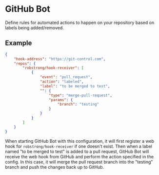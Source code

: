 # GitHub Bot

Define rules for automated actions to happen on your repository based on labels being added/removed.

## Example
```json
{
    "hook-address": "https://git-control.com",
    "repos": {
        "robstrong/hook-receiver": [
            {
                "event": "pull_request",
                "action": "labeled",
                "label": "to be merged to test",
                "": {
                    "type": "merge-pull-request",
                    "params": {
                        "branch": "testing"
                    }
                }
            }
        ]
    }
}
```
When starting GitHub Bot with this configuration, it will first register a web hook for `robstrong/hook-receiver` if one doesn't exist. Then when a label named "to be merged to test" is added to a pull request, GitHub Bot will receive the web hook from GitHub and perform the action specified in the config. In this case, it will merge the pull request branch into the "testing" branch and push the changes back up to GitHub.

